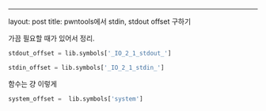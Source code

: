 ---
layout: post
title: pwntools에서 stdin, stdout offset 구하기

가끔 필요할 때가 있어서 정리.

```python
stdout_offset = lib.symbols['_IO_2_1_stdout_']

stdin_offset = lib.symbols['_IO_2_1_stdin_']
```


함수는 걍 이렇게

```python
system_offset =  lib.symbols['system']
```

